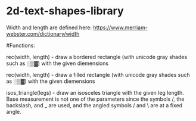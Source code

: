 # 2d-text-shapes-library

Width and length are defined here: https://www.merriam-webster.com/dictionary/width

#Functions:

rec(width, length) - draw a bordered rectangle (with unicode gray shades such as ░▒▓) with the given diemensions

rec(width, length) - draw a filled rectangle (with unicode gray shades such as ░▒▓) with the given diemensions

isos_triangle(legs) - draw an isosceles triangle with the given leg length. Base measurement is not one of the parameters since the symbols /, the backslash, and _ are used, and the angled symbols / and \ are at a fixed angle.
